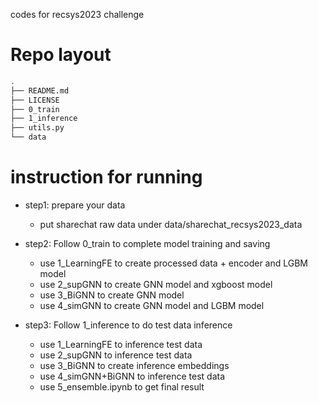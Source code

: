 codes for recsys2023 challenge

# Repo layout
``` bash
.
├── README.md
├── LICENSE
├── 0_train
├── 1_inference
├── utils.py
└── data
```

# instruction for running

* step1: prepare your data
  * put sharechat raw data under data/sharechat_recsys2023_data

* step2: Follow 0_train to complete model training and saving
  * use 1\_LearningFE to create processed data + encoder and LGBM model
  * use 2\_supGNN to create GNN model and xgboost model
  * use 3\_BiGNN to create GNN model
  * use 4\_simGNN to create GNN model and LGBM model

* step3: Follow 1_inference to do test data inference
  * use 1\_LearningFE to inference test data
  * use 2\_supGNN to inference test data
  * use 3\_BiGNN to create inference embeddings
  * use 4\_simGNN+BiGNN to inference test data
  * use 5\_ensemble.ipynb to get final result